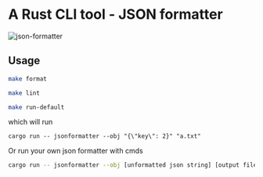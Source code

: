 # A Rust CLI tool - JSON formatter

![json-formatter](https://res.cloudinary.com/practicaldev/image/fetch/s--C2y3hpPL--/c_imagga_scale,f_auto,fl_progressive,h_500,q_auto,w_1000/https://dev-to-uploads.s3.amazonaws.com/uploads/articles/de0jdh2ebym2rpitoyns.png)
## Usage
```bash
make format

make lint

make run-default
```
which will run 

```
cargo run -- jsonformatter --obj "{\"key\": 2}" "a.txt"
```

Or run your own json formatter with cmds

```bash
cargo run -- jsonformatter --obj [unformatted json string] [output file path]
```

